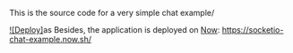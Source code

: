 
This is the source code for a very simple chat example/

[![Deploy]](https://obscure-dawn-78966.herokuapp.com/)as
Besides, the application is deployed on [Now](https://zeit.co/now): https://socketio-chat-example.now.sh/
